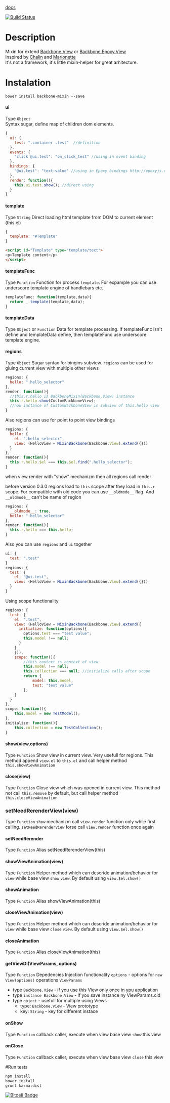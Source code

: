 [docs](https://lexich.github.io/backbone-mixin/)

[![Build Status](https://travis-ci.org/lexich/backbone-mixin.png?branch=master)](https://travis-ci.org/lexich/backbone-mixin)
# Description
Mixin for extend [Backbone.View](http://backbonejs.org/#View) or [Backbone.Epoxy.View](http://epoxyjs.org/documentation.html#view)  
Inspired by [Chalin](chaplinjs.org) and [Marionette](http://marionettejs.com/)  
It's not a framework, it's little mixin-helper for great arhitecture.

# Instalation
```
bower install backbone-mixin --save
```

#### ui  
Type `Object`  
Syntax sugar, define map of children dom elements.
```js
{
  ui: {
    test: ".container .test"  //definition
  },
  events: {
    "click @ui.test": "on_click_test" //using in event binding
  },
  bindings: {
    "@ui.test": "text:value" //using in Epoxy bindings http://epoxyjs.org/tutorials.html#simple-bindings
  },
  render: function(){
    this.ui.test.show(); //direct using
  }
}
```

#### template
Type `String`
Direct loading html template from DOM to current element (this.el)
```js
{
  template: "#Template"  
}

```
```html
<script id="Template" type="template/text">
<p>Template content</p>
</script>
```

#### templateFunc
Type `Function`
Function for process `template`. For expample you can use underscore template engine of handlebars etc.
```js
templateFunc: function(template,data){
  return _.template(template,data);
}
```

#### templateData
Type `Object` or `Function`
Data for template processing. If templateFunc isn't define and templateData define, then templateFunc use underscore template engine.

#### regions
Type `Object`
Sugar syntax for bingins subview. `regions` can be used for gluing current view with multiple other views
```js
regions: {
  hello: ".hello_selector"  
},
render: function(){
  //this.r.hello is BackboneMixin(Backbone.View) instance
  this.r.hello.show(CustomBackboneView); 
  //now instance of CustomBackboneVIew is subview of this.hello view
}
```
Also regions can use for point to point view bindings

```js
regions: {
  hello: {
    el: ".hello_selector",
    view: (HelloView = MixinBackbone(Backbone.View).extend({}))
  }
},
render: function(){
  this.r.hello.$el === this.$el.find(".hello_selector");
}
```
when view render with "show" mechanizm then all regions call render

before version 0.3.0 regions load to `this` scope after they load in `this.r` scope. For compatible with old code you can use `__oldmode__` flag. And `__oldmode__` can't be name of region

```js
regions: {
  __oldmode__: true,
  hello: ".hello_selector"
},
render: function(){
  this.r.hello === this.hello;
}
```

Also you can use `regions` and `ui` together
```js
ui: {
  test: ".test"
}
regions: {
  test: {
    el: "@ui.test",
    view: (HelloView = MixinBackbone(Backbone.View).extend({}))
  }
}
```

Using scope functionality
```js
regions: {
  test: {
  	el: ".test",
  	view: (HelloView = MixinBackbone(Backbone.View).extend({
	  initialize: function(options){
	    options.test === "test value";
	    this.model !== null;
	  }
	}
  	})),
  	scope: function(){
		//this context is context of view
		this.model !== null;
		this.collection === null; //initialize calls after scope
		return {
			model: this.model,
			test: "test value"
		};
  	}
  }
},
scope: function(){
	this.model = new TestModel();
},
initialize: function(){
	this.collection = new TestCollection();
}

```

#### show(view,options)
Type `Function`
Show view in current view. Very usefull for regions. This method append `view.el` to `this.el` and call helper method `this.showViewAnimation`

#### close(view)
Type `Function`
Close view which was opened in current view. This method not call `this.remove` by default, but call helper method `this.closeViewAnimation`

### setNeedRerenderView(view)
Type `Function`
`show` mechanizm call `view.render` function only while first calling. `setNeedRerenderView` forse call `view.render` function once again

#### setNeedRerender 
Type `Function`
Alias setNeedRerenderView(this)

#### showViewAnimation(view)
Type `Function`
Helper method which can descride animation/behavior for `view` while base view `show` `view`. By default using `view.$el.show()`

#### showAnimation
Type `Function`
Alias showViewAnimation(this)

#### closeViewAnimation(view)
Type `Function`
Helper method which can descride animation/behavior for `view` while base view `close` `view`. By default using `view.$el.show()`

#### closeAnimation
Type `Function`
Alias closeViewAnimation(this)

#### getViewDI(ViewParams, options)
Type `Function`
Depedencies Injection functionality
`options` - options for `new View(options)`  operations
`ViewParams`
  - type `Backbone.View` - if you use this View only once in ypu application
  - type `instance Backbone.View` - if you save instance ny ViewParams.cid
  - type `object` - usefull for multiple using Views
    - type: `Backbone.View` - View prototype
    - key: `String` - key for different instace

#### onShow
Type `Function`
callback caller,  execute when view base view `show` this view

#### onClose
Type `Function`
callback caller, execute when view base view `close` this view

#Run tests
```bash
npm install
bower install
grunt karma:dist
```



[![Bitdeli Badge](https://d2weczhvl823v0.cloudfront.net/lexich/backbone-mixin/trend.png)](https://bitdeli.com/free "Bitdeli Badge")

